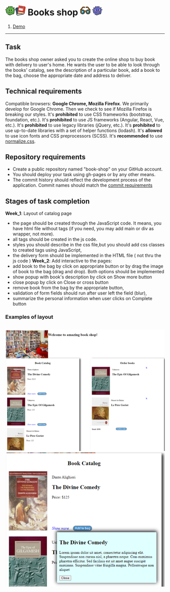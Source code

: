 # ![](./src/pic/greenvir30.png)![](./src/pic/book.png) Books shop ![](./src/pic/glasses.png) ![](./src/pic/violetvir30.png)
1. [Demo](https://DenViRus.github.io/Book-Shop/src/pages/bookShop/bookShop.html)
---
## Task
The books shop owner asked you to create the online shop to buy book with delivery to user's home. He wants the user to be able to look through the books' catalog, see the description of a particular book, add a book to the bag, choose the appropriate date and address to deliver.
## Technical requirements
Compatible browsers: **Google Chrome, Mozilla Firefox**. We primarily develop for Google Chrome. Then we check to see if Mozilla Firefox is breaking our styles.
It's **prohibited** to use CSS frameworks (bootstrap, foundation, etc.).
It's **prohibited** to use JS frameworks (Angular, React, Vue, etc.).
It's **prohibited** to use legacy libraries (jQuery, etc.).
It's **prohibited** to use up-to-date libraries with a set of helper functions (lodash).
It's **allowed** to use icon fonts and CSS preprocessors (SCSS).
It's **recommended** to use [normalize.css](https://necolas.github.io/normalize.css/).
## Repository requirements
- Create a public repository named "book-shop" on your GitHub account.
- You should deploy your task using gh-pages or by any other means.
- The commit history should reflect the development process of the application. Commit names should match the [commit requirements](https://docs.rs.school/#/git-convention)
## Stages of task completion
**Week_1**: Layout of catalog page
 * the page should be created through the JavaScript code. It means, you have html file without tags (if you need, you may add main or div as wrapper, not more).
 * all tags should be created in the js code.
 * styles you should describe in the css file,but you should add css classes to created tags using JavaScript,
 * the delivery form should be implemented in the HTML file ( not thru the js code )
**Week_2**: Add interactive to the pages:
 * add book to the bag by click on appropriate button or by drag the image of book to the bag (drag and drop). Both options should be implemented
 * show popup with book's description by click on Show more button
 * close popup by click on Close or cross button
 * remove book from the bag by the appropriate button,
 * validation of form fields should run after user left the field (blur),
 * summarize the personal information when user clicks on Complete button


### Examples of layout
![Book catalog](./src/img/img.png)
![Popup](./src/img/img_1.png)
---
